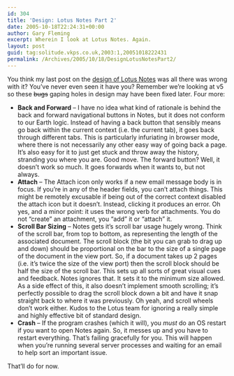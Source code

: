 ```yaml
---
id: 304
title: 'Design: Lotus Notes Part 2'
date: 2005-10-18T22:24:31+00:00
author: Gary Fleming
excerpt: Wherein I look at Lotus Notes. Again.
layout: post
guid: tag:solitude.vkps.co.uk,2003:1,20051018222431
permalink: /Archives/2005/10/18/DesignLotusNotesPart2/
---
```

You think my last post on the [design of Lotus Notes](/Archives/2005/10/13/DesignLotusNotes) was all there was wrong with it? You&#8217;ve never even seen it have you? Remember we&#8217;re looking at v5 so these <del>bugs</del> gaping holes in design may have been fixed later. Four more:

  * **Back and Forward** &#8211; I have no idea what kind of rationale is behind the back and forward navigational buttons in Notes, but it does not conform to our Earth logic. Instead of having a back button that sensibly means go back within the current context (i.e. the current tab), it goes back through different tabs. This is particularly infuriating in browser mode, where there is not necessarily any other easy way of going back a page. It&#8217;s also easy for it to just get stuck and throw away the history, stranding you where you are. Good move. The forward button? Well, it doesn&#8217;t work so much. It goes forwards when it wants to, but not always.
  * **Attach** &#8211; The Attach icon only works if a new email message body is in focus. If you&#8217;re in any of the header fields, you can&#8217;t attach things. This might be remotely excusable if being out of the correct context disabled the attach icon but it doesn&#8217;t. Instead, clicking it produces an error. Oh yes, and a minor point: it uses the wrong verb for attachments. You do not &#8220;create&#8221; an attachment, you &#8220;add&#8221; it or &#8220;attach&#8221; it.
  * **Scroll Bar Sizing** &#8211; Notes gets it&#8217;s scroll bar usage hugely wrong. Think of the scroll bar, from top to bottom, as representing the length of the associated document. The scroll block (the bit you can grab to drag up and down) should be proportional on the bar to the size of a single page of the document in the view port. So, if a document takes up 2 pages (i.e. it&#8217;s twice the size of the view port) then the scroll block should be half the size of the scroll bar. This sets up all sorts of great visual cues and feedback. Notes ignores that. It sets it to the minimum size allowed. As a side effect of this, it also doesn&#8217;t implement smooth scrolling; it&#8217;s perfectly possible to drag the scroll block down a bit and have it snap straight back to where it was previously. Oh yeah, and scroll wheels don&#8217;t work either. Kudos to the Lotus team for ignoring a really simple and highly effective bit of standard design.
  * **Crash** &#8211; If the program crashes (which it will), you _must_ do an OS restart if you want to open Notes again. So, it messes up and you have to restart everything. That&#8217;s failing gracefully for you. This will happen when you&#8217;re running several server processes and waiting for an email to help sort an important issue.

That&#8217;ll do for now.